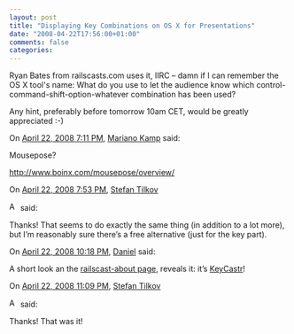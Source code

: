 ```yaml
---
layout: post
title: "Displaying Key Combinations on OS X for Presentations"
date: "2008-04-22T17:56:00+01:00"
comments: false
categories: 
---
```


<p>Ryan Bates from railscasts.com uses it, IIRC – damn if I can remember the OS X tool's name: What do you use to let the audience know which control-command-shift-option-whatever combination has been used?</p>

<p>Any hint, preferably before tomorrow 10am CET, would be greatly appreciated :-)</p>

<section class="comments">



<div class="comment" id="comment-1686">
On <a href="#comment-1686" title="Permalink to this comment">April 22, 2008  7:11 PM</a>, <a href="http://flickr.com/photos/mkamp" title="http://flickr.com/photos/mkamp" rel="nofollow">Mariano Kamp</a>
said:
<p>Mousepose?</p>

<p><a href="http://www.boinx.com/mousepose/overview/" rel="nofollow">http://www.boinx.com/mousepose/overview/</a></p>


<div class="comment" id="comment-1687">
On <a href="#comment-1687" title="Permalink to this comment">April 22, 2008  7:53 PM</a>, <a href="/blog/st/">Stefan Tilkov</a>

<a href="/blog/st/" class="commenter-profile"><img src="/mt4/mt-static/images/comment/mt_logo.png" height="16" alt="Author Profile Page" width="16" /></a>
said:
<p>Thanks! That seems to do exactly the same thing (in addition to a lot more), but I&#8217;m reasonably sure there&#8217;s a free alternative (just for the key part).</p>


<div class="comment" id="comment-1688">
On <a href="#comment-1688" title="Permalink to this comment">April 22, 2008 10:18 PM</a>, <a href="/blog/dp/" title="http://www.innoq.com/blog/dp/" rel="nofollow">Daniel</a>
said:
<p>A short look an the <a href="http://railscasts.com/about" rel="nofollow">railscast-about page</a>, reveals it: it&#8217;s <a href="http://stephendeken.net/wiki/software/keycastr/" rel="nofollow">KeyCastr</a>!</p>


<div class="comment" id="comment-1689">
On <a href="#comment-1689" title="Permalink to this comment">April 22, 2008 11:09 PM</a>, <a href="/blog/st/">Stefan Tilkov</a>

<a href="/blog/st/" class="commenter-profile"><img src="/mt4/mt-static/images/comment/mt_logo.png" height="16" alt="Author Profile Page" width="16" /></a>
said:
<p>Thanks! That was it!</p>


</section>

